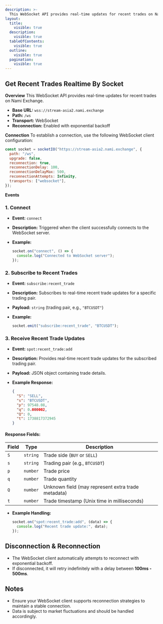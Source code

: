 ```yaml
---
description: >-
  This WebSocket API provides real-time updates for recent trades on Nami Exchange.
layout:
  title:
    visible: true
  description:
    visible: true
  tableOfContents:
    visible: true
  outline:
    visible: true
  pagination:
    visible: true
---
```


## Get Recent Trades Realtime By Socket

**Overview**
This WebSocket API provides real-time updates for recent trades on Nami Exchange.

- **Base URL:** `wss://stream-asia2.nami.exchange`
- **Path:** `/ws`
- **Transport:** WebSocket
- **Reconnection:** Enabled with exponential backoff

**Connection**
To establish a connection, use the following WebSocket client configuration:

```javascript
const socket = socketIO("https://stream-asia2.nami.exchange", {
  path: "/ws",
  upgrade: false,
  reconnection: true,
  reconnectionDelay: 100,
  reconnectionDelayMax: 500,
  reconnectionAttempts: Infinity,
  transports: ["websocket"],
});
```

**Events**

### 1. Connect
- **Event:** `connect`
- **Description:** Triggered when the client successfully connects to the WebSocket server.
- **Example:**
  
  ```javascript
  socket.on("connect", () => {
    console.log("Connected to WebSocket server");
  });
  ```

### 2. Subscribe to Recent Trades
- **Event:** `subscribe:recent_trade`
- **Description:** Subscribes to real-time recent trade updates for a specific trading pair.
- **Payload:** `string` (trading pair, e.g., `"BTCUSDT"`)
- **Example:**

  ```javascript
  socket.emit("subscribe:recent_trade", "BTCUSDT");
  ```

### 3. Receive Recent Trade Updates
- **Event:** `spot:recent_trade:add`
- **Description:** Provides real-time recent trade updates for the subscribed trading pair.
- **Payload:** JSON object containing trade details.
- **Example Response:**
  
  ```json
  {
    "S": "SELL",
    "s": "BTCUSDT",
    "p": 97548.08,
    "q": 0.000002,
    "Q": 0,
    "t": 1738817372945
  }
  ```

#### **Response Fields:**
| Field | Type | Description |
|-------|------|-------------|
| `S` | `string` | Trade side (`BUY` or `SELL`) |
| `s` | `string` | Trading pair (e.g., `BTCUSDT`) |
| `p` | `number` | Trade price |
| `q` | `number` | Trade quantity |
| `Q` | `number` | Unknown field (may represent extra trade metadata) |
| `t` | `number` | Trade timestamp (Unix time in milliseconds) |

- **Example Handling:**
  
  ```javascript
  socket.on("spot:recent_trade:add", (data) => {
    console.log("Recent trade update:", data);
  });
  ```

## Disconnection & Reconnection
- The WebSocket client automatically attempts to reconnect with exponential backoff.
- If disconnected, it will retry indefinitely with a delay between **100ms - 500ms**.

## Notes
- Ensure your WebSocket client supports reconnection strategies to maintain a stable connection.
- Data is subject to market fluctuations and should be handled accordingly.
